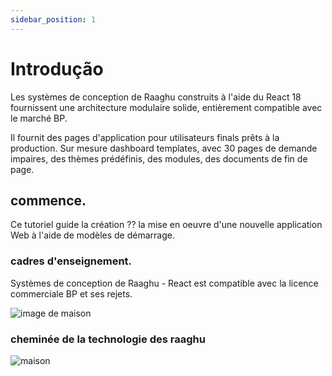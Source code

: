 ```yaml
---
sidebar_position: 1
---
```

# Introdução

Les systèmes de conception de Raaghu construits à l'aide du React 18 fournissent une architecture modulaire solide, entièrement compatible avec le marché BP.

Il fournit des pages d'application pour utilisateurs finals prêts à la production. Sur mesure dashboard templates, avec 30 pages de demande impaires, des thèmes prédéfinis, des modules, des documents de fin de page.
## commence.
Ce tutoriel guide la création  ⁇  la mise en oeuvre d'une nouvelle application Web à l'aide de modèles de démarrage.
### cadres d'enseignement.
Systèmes de conception de Raaghu - React est compatible avec la licence commerciale BP et ses rejets.

![image de maison](https://raaghustorageaccount.blob.core.windows.net/raaghu-docs/home-1.png)
### cheminée de la technologie des raaghu
![maison](https://raaghustorageaccount.blob.core.windows.net/raaghu-docs/home-2.png)



